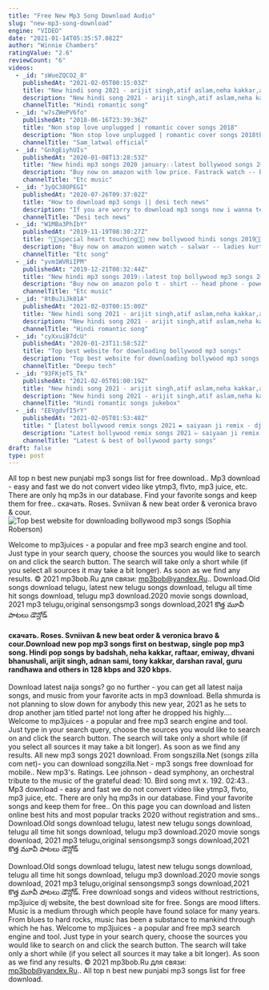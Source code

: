 ```yaml
---
title: "Free New Mp3 Song Download Audio"
slug: "new-mp3-song-download"
engine: "VIDEO"
date: "2021-01-14T05:35:57.082Z"
author: "Winnie Chambers"
ratingValue: "2.6"
reviewCount: "6"
videos:
  - _id: "sWueZQCO2_8"
    publishedAt: "2021-02-05T00:15:03Z"
    title: "New hindi song 2021 - arijit singh,atif aslam,neha kakkar,armaan malik,shreya ghoshal"
    description: "New hindi song 2021 - arijit singh,atif aslam,neha kakkar,armaan malik,shreya ghoshal"
    channelTitle: "Hindi romantic song"
  - _id: "w7sZWePV6fo"
    publishedAt: "2018-06-16T23:39:36Z"
    title: "Non stop love unplugged | romantic cover songs 2018"
    description: "Non stop love unplugged | romantic cover songs 2018the channel for more latest videos song new bollywood heart touching songs 2018"
    channelTitle: "Sam_latwal official"
  - _id: "GnXgEiyhUIs"
    publishedAt: "2020-01-08T13:28:53Z"
    title: "New hindi mp3 songs 2020 january।।latest bollywood songs 2020 january।।new romantic hindi mp3 songs।"
    description: "Buy now on amazon with low price. Fastrack watch -- best shampoo - polo t - shirt"
    channelTitle: "Etc music"
  - _id: "3yQC38OPEGI"
    publishedAt: "2020-07-26T09:37:02Z"
    title: "How to download mp3 songs || desi tech news"
    description: "If you are worry to download mp3 songs now i wanna tell you how to download free mp3 songs on android? mp3 download. You can download mp3 music"
    channelTitle: "Desi tech news"
  - _id: "W1MBa3PhIbY"
    publishedAt: "2019-11-19T08:30:27Z"
    title: "💖💖special heart touching💖💖 new bollywood hindi songs 2019💖💖latest melody hindi mp3 songs 💖💖"
    description: "Buy now on amazon women watch - salwar -- ladies kurte -- polo t- shirt"
    channelTitle: "Etc song"
  - _id: "yvm1WVRiIPM"
    publishedAt: "2019-12-21T08:32:44Z"
    title: "New hindi mp3 songs 2019।।latest top bollywood mp3 songs 2019।।new hindi audio songs।।"
    description: "Buy now on amazon polo t - shirt -- head phone - power bank - spark shoes"
    channelTitle: "Etc music"
  - _id: "8tBuJiJk01A"
    publishedAt: "2021-02-03T00:15:00Z"
    title: "New hindi song 2021 - arijit singh,atif aslam,neha kakkar,armaan malik,shreya ghoshal"
    description: "New hindi song 2021 - arijit singh,atif aslam,neha kakkar,armaan malik,shreya ghoshal"
    channelTitle: "Hindi romantic song"
  - _id: "cyXxuiB7dcU"
    publishedAt: "2020-01-23T11:58:52Z"
    title: "Top best website for downloading bollywood mp3 songs"
    description: "Top best website for downloading bollywood mp3 songs namaskaar dosto deepu tech me aapka swagat hai share support and subscribe dosto aap"
    channelTitle: "Deepu tech"
  - _id: "93FKjeTS_Tk"
    publishedAt: "2021-02-05T01:00:19Z"
    title: "New hindi song 2021 - arijit singh,atif aslam,neha kakkar,armaan malik,shreya ghoshal"
    description: "New hindi song 2021 - arijit singh,atif aslam,neha kakkar,armaan malik,shreya ghoshal"
    channelTitle: "Hindi romantic songs jukebox"
  - _id: "EEVgdvfI5rY"
    publishedAt: "2021-02-05T01:53:48Z"
    title: "【latest bollywood remix songs 2021 ► saiyaan ji remix - dj party ► new hindi remix songs 2021】"
    description: "Latest bollywood remix songs 2021 ▻ saiyaan ji remix - dj party ▻ new hindi remix songs 2021】 aspl5850 hindi songs"
    channelTitle: "Latest & best of bollywood party songs"
draft: false
type: post
---
```


All top n best new punjabi mp3 songs list for free download.. Mp3 download - easy and fast we do not convert video like ytmp3, flvto, mp3 juice, etc. There are only hq mp3s in our database. Find your favorite songs and keep them for free.. скачать. Roses. Svniivan &amp; new beat order &amp; veronica bravo &amp; cour.
![Top best website for downloading bollywood mp3 songs (Sophia Roberson)](https://i.ytimg.com/vi/cyXxuiB7dcU/hqdefault.jpg "Top best website for downloading bollywood mp3 songs (Adrian McDonald)")

Welcome to mp3juices - a popular and free mp3 search engine and tool. Just type in your search query, choose the sources you would like to search on and click the search button. The search will take only a short while (if you select all sources it may take a bit longer). As soon as we find any results. © 2021 mp3bob.Ru для связи: mp3bob@yandex.Ru.. Download.Old songs download telugu, latest new telugu songs download, telugu all time hit songs download, telugu mp3 download.2020 movie songs download, 2021 mp3 telugu,original sensongsmp3 songs download,2021 కొత్త మూవీ పాటలు డౌన్లోడ్
<!--inArticleAds-->

<!--galleryOne-->

#### скачать. Roses. Svniivan & new beat order & veronica bravo & cour.Download new pop mp3 songs first on bestwap, single pop mp3 song. Hindi pop songs by badshah, neha kakkar, raftaar, emiway, dhvani bhanushali, arijit singh, adnan sami, tony kakkar, darshan raval, guru randhawa and others in 128 kbps and 320 kbps.
<!--inArticleAds-->

<!--galleryTwo-->

Download latest naija songs? go no further - you can get all latest naija songs, and music from your favorite acts in mp3 download. Bella shmurda is not planning to slow down for anybody this new year, 2021 as he sets to drop another jam titled parte! not long after he dropped his highly…. Welcome to mp3juices - a popular and free mp3 search engine and tool. Just type in your search query, choose the sources you would like to search on and click the search button. The search will take only a short while (if you select all sources it may take a bit longer). As soon as we find any results. All new mp3 songs 2021 download. From songszilla.Net (songs zilla com net)- you can download songzilla.Net - mp3 songs free download for mobile.. New mp3&#39;s. Ratings. Lee johnson - dead symphony, an orchestral tribute to the music of the grateful dead: 10. Bird song mvt x. 192. 02:43.. Mp3 download - easy and fast we do not convert video like ytmp3, flvto, mp3 juice, etc. There are only hq mp3s in our database. Find your favorite songs and keep them for free.. On this page you can download and listen online best hits and most popular tracks 2020 without registration and sms.. Download.Old songs download telugu, latest new telugu songs download, telugu all time hit songs download, telugu mp3 download.2020 movie songs download, 2021 mp3 telugu,original sensongsmp3 songs download,2021 కొత్త మూవీ పాటలు డౌన్లోడ్
<!--galleryThree-->

Download.Old songs download telugu, latest new telugu songs download, telugu all time hit songs download, telugu mp3 download.2020 movie songs download, 2021 mp3 telugu,original sensongsmp3 songs download,2021 కొత్త మూవీ పాటలు డౌన్లోడ్. Free download songs and videos without restrictions, mp3juice dj website, the best download site for free. Songs are mood lifters. Music is a medium through which people have found solace for many years. From blues to hard rocks, music has been a substance to mankind through which he has. Welcome to mp3juices - a popular and free mp3 search engine and tool. Just type in your search query, choose the sources you would like to search on and click the search button. The search will take only a short while (if you select all sources it may take a bit longer). As soon as we find any results. © 2021 mp3bob.Ru для связи: mp3bob@yandex.Ru.. All top n best new punjabi mp3 songs list for free download.